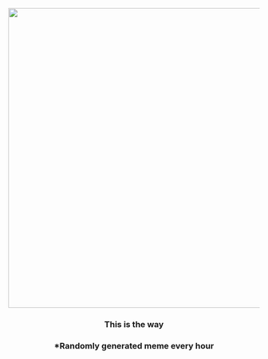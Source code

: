 <p align="center">
        <img src="https://i.redd.it/2mfsz5hk1s2a1.png" width="600" height="600">
        </p>
        <h3 align="center">This is the way</h3>
        <h3 align="center">*Randomly generated meme every hour</h3>
    